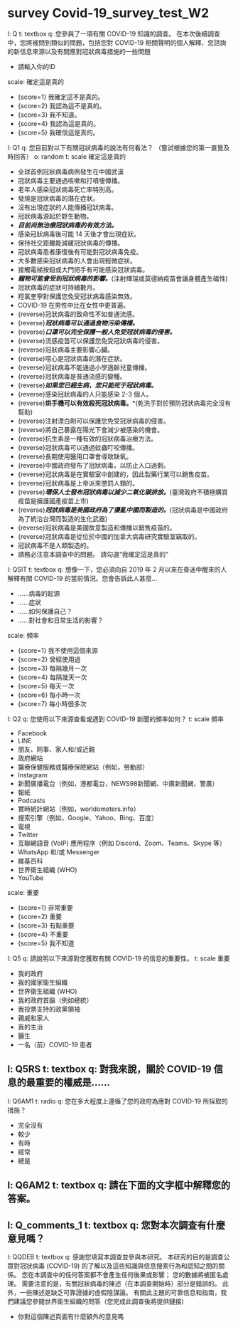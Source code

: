 # survey Covid-19_survey_test_W2

l: Q
t: textbox
q: 您參與了一項有關 COVID-19 知識的調查。 在本次後續調查中，您將被問到類似的問題，包括您對 COVID-19 相關聲明的個人解釋、您諮詢的新信息來源以及有關應對冠狀病毒措施的一些問題
- 請輸入你的ID

scale: 確定這是真的
- {score=1} 我確定這不是真的。
- {score=2} 我認為這不是真的。
- {score=3} 我不知道。
- {score=4} 我認為這是真的。
- {score=5} 我確信這是真的。

l: Q1
q: 您目前對以下有關冠狀病毒的說法有何看法？ （嘗試根據您的第一直覺及時回答）
o: random
t: scale 確定這是真的
- 全球首例冠狀病毒病例發生在中國武漢
- 冠狀病毒主要通過咳嗽和打噴嚏傳播。
- 老年人感染冠狀病毒死亡率特別高。
- 發燒是冠狀病毒的潛在症狀。
- 沒有出現症狀的人能傳播冠狀病毒。
- 冠狀病毒源起於野生動物。
- ***目前尚無治療冠狀病毒的有效方法。***
- 感染冠狀病毒後可能 14 天後才會出現症狀。
- 保持社交距離能減緩冠狀病毒的傳播。
- 冠狀病毒患者康復後有可能對冠狀病毒免疫。
- 大多數感染冠狀病毒的人會出現輕微症狀。
- 接觸電梯按鈕或大門把手有可能感染冠狀病毒。
- ***寵物可能會受到冠狀病毒的影響。***(注射輝瑞或莫德納疫苗會讓身體產生磁性)
- 冠狀病毒的症狀可持續數月。
- 羥氯奎寧對保護您免受冠狀病毒感染無效。
- COVID-19 在男性中比在女性中更普遍。
- {reverse}冠狀病毒的致命性不如普通流感。
- {reverse}***冠狀病毒可以通過食物污染傳播。***
- {reverse}***口罩可以完全保護一般人免受冠狀病毒的侵害。***
- {reverse}流感疫苗可以保護您免受冠狀病毒的侵害。
- {reverse}冠狀病毒主要影響心臟。
- {reverse}噁心是冠狀病毒的潛在症狀。
- {reverse}冠狀病毒不能通過小學適齡兒童傳播。
- {reverse}冠狀病毒是普通流感的變種。
- {reverse}***如果您已經生病，您只能死于冠狀病毒。***
- {reverse}感染冠狀病毒的人只能感染 2-3 個人。
- {reverse}**烘手機可以有效殺死冠狀病毒。***(乾洗手對於預防冠狀病毒完全沒有幫助)
- {reverse}注射漂白劑可以保護您免受冠狀病毒的侵害。
- {reverse}將自己暴露在陽光下會減少被感染的機會。
- {reverse}抗生素是一種有效的冠狀病毒治療方法。
- {reverse}冠狀病毒可以通過蚊蟲叮咬傳播。
- {reverse}長期使用醫用口罩會導致缺氧。
- {reverse}中國政府發布了冠狀病毒，以防止人口過剩。
- {reverse}冠狀病毒是在實驗室中創建的，因此製藥行業可以銷售疫苗。
- {reverse}冠狀病毒是上帝派來懲罰人類的。
- {reverse}***環保人士發布冠狀病毒以減少二氧化碳排放。***(臺灣政府不積極購買疫苗是擁護國產疫苗上市)
- {reverse}***冠狀病毒是美國政府為了擾亂中國而製造的。***(冠狀病毒是中國政府為了統治台灣而製造的生化武器)
- {reverse}冠狀病毒是美國故意製造和傳播以銷售疫苗的。
- {reverse}冠狀病毒是從位於中國的加拿大病毒研究實驗室竊取的。
- 冠狀病毒不是人類製造的。
- 請務必注意本調查中的問題。 請勾選“我確定這是真的”

l: QSIT
t: textbox
q: 想像一下，您必須向自 2019 年 2 月以來在昏迷中醒來的人解釋有關 COVID-19 的當前情況。您會告訴此人甚麼...
- ......病毒的起源
- ......症狀
- ......如何保護自己？
- ......對社會和日常生活的影響？

scale: 頻率
- {score=1} 我不使用這個來源
- {score=2} 曾經使用過
- {score=3} 每隔幾月一次
- {score=4} 每隔幾天一次
- {score=5} 每天一次
- {score=6} 每小時一次
- {score=7} 每小時很多次

l: Q2
q: 您使用以下來源查看或遇到 COVID-19 新聞的頻率如何？
t: scale 頻率
- Facebook
- LINE
- 朋友、同事、家人和/或近親
- 政府網站
- 醫療保健服務或醫療保險網站（例如，勞動部）
- Instagram
- 新聞廣播電台（例如，港都電台，NEWS98新聞網、中廣新聞網、警廣）
- 報紙
- Podcasts
- 實時統計網站（例如，worldometers.info）
- 搜索引擎（例如，Google、Yahoo、Bing、百度）
- 電視
- Twitter
- 互聯網語音 (VoIP) 應用程序（例如 Discord、Zoom、Teams、Skype 等）
- WhatsApp 和/或 Messenger
- 維基百科
- 世界衛生組織 (WHO)
- YouTube

scale: 重要
- {score=1} 非常重要
- {score=2} 重要
- {score=3} 有點重要
- {score=4} 不重要
- {score=5} 我不知道

l: Q5
q: 請說明以下來源對您獲取有關 COVID-19 的信息的重要性。
t: scale 重要
- 我的政府
- 我的國家衛生組織
- 世界衛生組織 (WHO)
- 我的政府首腦（例如總統）
- 我投票支持的政黨領袖
- 親戚和家人
- 我的主治
- 醫生
- 一名（前）COVID-19 患者

l: Q5RS
t: textbox
q: 對我來說，關於 COVID-19 信息的最重要的權威是……
- 

l: Q6AM1
t: radio
q: 您在多大程度上遵循了您的政府為應對 COVID-19 所採取的措施？	
- 完全沒有
- 較少
- 有時
- 經常
- 總是

l: Q6AM2
t: textbox
q: 請在下面的文字框中解釋您的答案。
- 

l: Q_comments_1	
t: textbox
q: 您對本次調查有什麼意見嗎？	
- 

l: QQDEB
t: textbox
q: 感謝您填寫本調查並參與本研究。 本研究的目的是調查公眾對冠狀病毒 (COVID-19) 的了解以及這些知識與信息搜索行為和認知之間的關係。 您在本調查中的任何答案都不會產生任何後果或影響； 您的數據將被匿名處理。 需要注意的是，有關冠狀病毒的陳述（在本調查開始時）部分是錯誤的。 此外，一些陳述是缺乏可靠證據的虛假陰謀論。 有關此主題的可靠信息和指南，我們建議您參閱世界衛生組織的問答（您完成此調查後將提供鏈接)
- 你對這個陳述頁面有什麼額外的意見嗎




